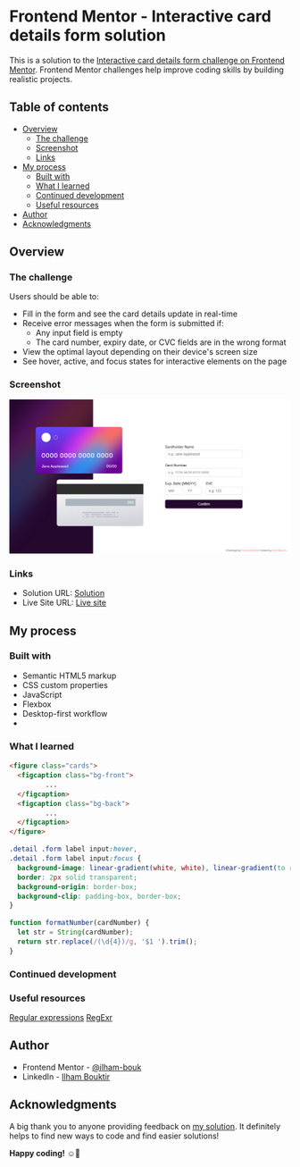 # Frontend Mentor - Interactive card details form solution

This is a solution to the [Interactive card details form challenge on Frontend Mentor](https://www.frontendmentor.io/challenges/interactive-card-details-form-XpS8cKZDWw). Frontend Mentor challenges help improve coding skills by building realistic projects. 

## Table of contents

- [Overview](#overview)
  - [The challenge](#the-challenge)
  - [Screenshot](#screenshot)
  - [Links](#links)
- [My process](#my-process)
  - [Built with](#built-with)
  - [What I learned](#what-i-learned)
  - [Continued development](#continued-development)
  - [Useful resources](#useful-resources)
- [Author](#author)
- [Acknowledgments](#acknowledgments)

## Overview

### The challenge

Users should be able to:

- Fill in the form and see the card details update in real-time
- Receive error messages when the form is submitted if:
  - Any input field is empty
  - The card number, expiry date, or CVC fields are in the wrong format
- View the optimal layout depending on their device's screen size
- See hover, active, and focus states for interactive elements on the page

### Screenshot

![screenshot of the solution](./design/Screenshot.png)

### Links

- Solution URL: [Solution]()
- Live Site URL: [Live site](https://ilham-bouk.github.io/Interactive_card_details_form/)

## My process

### Built with

- Semantic HTML5 markup
- CSS custom properties
- JavaScript 
- Flexbox
- Desktop-first workflow
- 

### What I learned


```html
<figure class="cards">
  <figcaption class="bg-front">
         ... 
  </figcaption>
  <figcaption class="bg-back">
         ... 
  </figcaption>
</figure> 
```

``` css
.detail .form label input:hover,
.detail .form label input:focus {
  background-image: linear-gradient(white, white), linear-gradient(to right, var(--Linear-gradient));
  border: 2px solid transparent;
  background-origin: border-box;
  background-clip: padding-box, border-box;
} 
```

```js
function formatNumber(cardNumber) {
  let str = String(cardNumber);
  return str.replace(/(\d{4})/g, '$1 ').trim();
}
```


### Continued development


### Useful resources

[Regular expressions](https://developer.mozilla.org/en-US/docs/Web/JavaScript/Guide/Regular_expressions)
[RegExr](https://regexr.com/)

## Author

- Frontend Mentor - [@ilham-bouk](https://www.frontendmentor.io/profile/ilham-bouk)
- LinkedIn - [Ilham Bouktir](https://www.linkedin.com/in/ilham-bouktir-0b266b31b)

## Acknowledgments

A big thank you to anyone providing feedback on [my solution](). It definitely helps to find new ways to code and find easier solutions!

**Happy coding!** ☺️🚀
